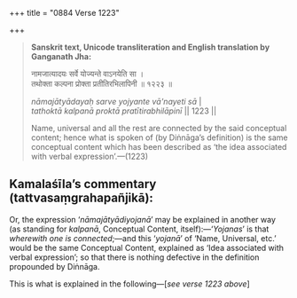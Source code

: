 +++
title = "0884 Verse 1223"

+++
> **Sanskrit text, Unicode transliteration and English translation by Ganganath Jha:** 
>
> नामजात्यादयः सर्वे योज्यन्ते वाऽनयेति सा ।  
> तथोक्ता कल्पना प्रोक्ता प्रतीतिरभिलापिनी ॥ १२२३ ॥ 
>
> *nāmajātyādayaḥ sarve yojyante vā'nayeti sā* \|  
> *tathoktā kalpanā proktā pratītirabhilāpinī* \|\| 1223 \|\| 
>
> Name, universal and all the rest are connected by the said conceptual content; hence what is spoken of (by Diṅnāga’s definition) is the same conceptual content which has been described as ‘the idea associated with verbal expression’.—(1223)



## Kamalaśīla’s commentary (tattvasaṃgrahapañjikā):

Or, the expression ‘*nāmajātyādiyojanā*’ may be explained in another way (as standing for *kalpanā*, Conceptual Content, itself):—‘*Yojanas*’ is that *wherewith one is connected*;—and this ‘*yojanā*’ of ‘Name, Universal, etc.’ would be the same Conceptual Content, explained as ‘Idea associated with verbal expression’; so that there is nothing defective in the definition propounded by Diṅnāga.

This is what is explained in the following—[*see verse 1223 above*]


